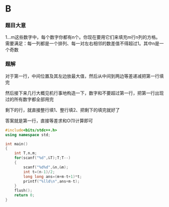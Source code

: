 # B

### 题目大意

1...m这些数字中，每个数字你都有n个。你现在要用它们来填充m行n列的方格。需要满足：每一列都是一个排列、每一对左右相邻的数差值不得超过1。其中n是一个奇数

### 题解

对于第一行，中间位置及其左边放最大值，然后从中间到两边等差递减把第一行填完

然后接下来几行大概见机行事地构造一下，数字和不要超过第一行，把第一行出现过的所有数字都全部用完

剩下的行，就直接整行填1、整行填2、把剩下的填完就好了

答案就是第一行，直接等差求和O(1)计算即可

```cpp
#include<bits/stdc++.h>
using namespace std;

int main()
{
    int T,n,m;
    for(scanf("%d",&T);T;T--)
    {
        scanf("%d%d",&n,&m);
        int t=(n-1)/2;
        long long ans=(m+m-t+1)*t;
        printf("%lld\n",ans+m-t);
    }
    flush();
    return 0;
}
```

